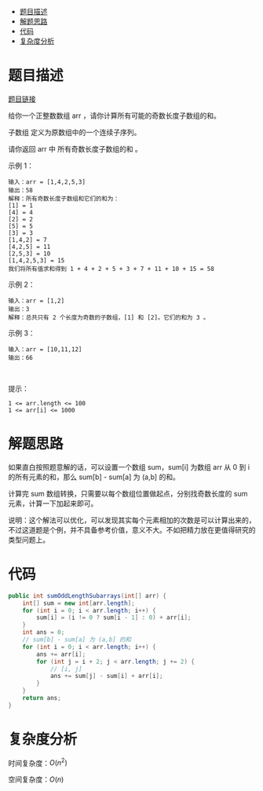 
- [题目描述](#题目描述)
- [解题思路](#解题思路)
- [代码](#代码)
- [复杂度分析](#复杂度分析)

# 题目描述

[题目链接](https://leetcode-cn.com/problems/sum-of-all-odd-length-subarrays/)

给你一个正整数数组 arr ，请你计算所有可能的奇数长度子数组的和。

子数组 定义为原数组中的一个连续子序列。

请你返回 arr 中 所有奇数长度子数组的和 。

示例 1：

    输入：arr = [1,4,2,5,3]
    输出：58
    解释：所有奇数长度子数组和它们的和为：
    [1] = 1
    [4] = 4
    [2] = 2
    [5] = 5
    [3] = 3
    [1,4,2] = 7
    [4,2,5] = 11
    [2,5,3] = 10
    [1,4,2,5,3] = 15
    我们将所有值求和得到 1 + 4 + 2 + 5 + 3 + 7 + 11 + 10 + 15 = 58
示例 2：

    输入：arr = [1,2]
    输出：3
    解释：总共只有 2 个长度为奇数的子数组，[1] 和 [2]。它们的和为 3 。
示例 3：

    输入：arr = [10,11,12]
    输出：66
 

提示：

    1 <= arr.length <= 100
    1 <= arr[i] <= 1000

# 解题思路

如果直白按照题意解的话，可以设置一个数组 sum，sum[i] 为数组 arr 从 0 到 i 的所有元素的和，那么 sum[b] - sum[a] 为 (a,b] 的和。

计算完 sum 数组转换，只需要以每个数组位置做起点，分别找奇数长度的 sum 元素，计算一下加起来即可。

说明：这个解法可以优化，可以发现其实每个元素相加的次数是可以计算出来的，不过这道题是个例，并不具备参考价值，意义不大。不如把精力放在更值得研究的类型问题上。

# 代码

```java
public int sumOddLengthSubarrays(int[] arr) {
    int[] sum = new int[arr.length];
    for (int i = 0; i < arr.length; i++) {
        sum[i] = (i != 0 ? sum[i - 1] : 0) + arr[i];
    }
    int ans = 0;
    // sum[b] - sum[a] 为 (a,b] 的和
    for (int i = 0; i < arr.length; i++) {
        ans += arr[i];
        for (int j = i + 2; j < arr.length; j += 2) {
            // [i, j]
            ans += sum[j] - sum[i] + arr[i];
        }
    }
    return ans;
}
```

# 复杂度分析

时间复杂度：$O(n^2)$

空间复杂度：$O(n)$
